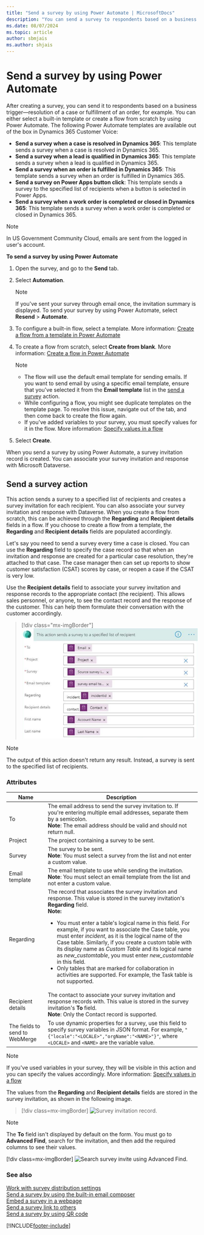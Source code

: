 ```yaml
---
title: "Send a survey by using Power Automate | MicrosoftDocs"
description: "You can send a survey to respondents based on a business trigger such as resolution of a case. This topic explains how to send a survey by using Power Automate."
ms.date: 08/07/2024
ms.topic: article
author: sbmjais
ms.author: shjais
---
```


# Send a survey by using Power Automate

After creating a survey, you can send it to respondents based on a business trigger&#8212;resolution of a case or fulfillment of an order, for example. You can either select a built-in template or create a flow from scratch by using Power Automate. The following Power Automate templates are available out of the box in Dynamics 365 Customer Voice:

- **Send a survey when a case is resolved in Dynamics 365**: This template sends a survey when a case is resolved in Dynamics 365.
- **Send a survey when a lead is qualified in Dynamics 365**: This template sends a survey when a lead is qualified in Dynamics 365.
- **Send a survey when an order is fulfilled in Dynamics 365**: This template sends a survey when an order is fulfilled in Dynamics 365.
- **Send a survey on Power Apps button click**: This template sends a survey to the specified list of recipients when a button is selected in Power Apps.
- **Send a survey when a work order is completed or closed in Dynamics 365**: This template sends a survey when a work order is completed or closed in Dynamics 365.
 
> [!NOTE]
> In US Government Community Cloud, emails are sent from the logged in user's account.

**To send a survey by using Power Automate**

1.  Open the survey, and go to the **Send** tab.

2. Select **Automation**.

    > [!NOTE]
    > If you've sent your survey through email once, the invitation summary is displayed. To send your survey by using Power Automate, select **Resend** > **Automate**.

3.  To configure a built-in flow, select a template. More information: [Create a flow from a template in Power Automate](/flow/get-started-logic-template)

5.  To create a flow from scratch, select **Create from blank**. More information: [Create a flow in Power Automate](/flow/get-started-logic-flow)

    > [!NOTE]
    > - The flow will use the default email template for sending emails. If you want to send email by using a specific email template, ensure that you've selected it from the **Email template** list in the [send a survey](#send-a-survey-action) action.
    > - While configuring a flow, you might see duplicate templates on the template page. To resolve this issue, navigate out of the tab, and then come back to create the flow again.
    > - If you've added variables to your survey, you must specify values for it in the flow. More information: [Specify values in a flow](personalize-survey.md#specify-values-in-a-flow)

5.  Select **Create**.

When you send a survey by using Power Automate, a survey invitation record is created. You can associate your survey invitation and response with Microsoft Dataverse.

## Send a survey action

This action sends a survey to a specified list of recipients and creates a survey invitation for each recipient. You can also associate your survey invitation and response with Dataverse. When you create a flow from scratch, this can be achieved through the **Regarding** and **Recipient details** fields in a flow. If you choose to create a flow from a template, the **Regarding** and **Recipient details** fields are populated accordingly.

Let's say you need to send a survey every time a case is closed. You can use the **Regarding** field to specify the case record so that when an invitation and response are created for a particular case resolution, they're attached to that case. The case manager then can set up reports to show customer satisfaction (CSAT) scores by case, or reopen a case if the CSAT is very low.

Use the **Recipient details** field to associate your survey invitation and response records to the appropriate contact (the recipient). This allows sales personnel, or anyone, to see the contact record and the response of the customer. This can help them formulate their conversation with the customer accordingly.

> [!div class="mx-imgBorder"]
> ![Send a survey action.](media/send-survey-action.png "Send a survey action")

> [!NOTE]
> The output of this action doesn't return any result. Instead, a survey is sent to the specified list of recipients.

### Attributes

|Name|Description|
|---|----|
|To|The email address to send the survey invitation to. If you're entering multiple email addresses, separate them by a semicolon.<br>**Note**: The email address should be valid and should not return null.|
|Project|The project containing a survey to be sent.|
|Survey|The survey to be sent.<br>**Note**: You must select a survey from the list and not enter a custom value.|
|Email template|The email template to use while sending the invitation.<br>**Note**: You must select an email template from the list and not enter a custom value.|
|Regarding|The record that associates the survey invitation and response. This value is stored in the survey invitation's **Regarding** field. <br> **Note:** <ul><li>You must enter a table's logical name in this field. For example, if you want to associate the Case table, you must enter _incident_, as it is the logical name of the Case table. Similarly, if you create a custom table with its display name as _Custom Table_ and its logical name as _new\_customtable_, you must enter _new\_customtable_ in this field.</li><li>Only tables that are marked for collaboration in activities are supported. For example, the Task table is not supported. </li>|
|Recipient details|The contact to associate your survey invitation and response records with. This value is stored in the survey invitation's **To** field.<br>**Note**: Only the Contact record is supported.|
|The fields to send to WebMerge | To use dynamic properties for a survey, use this field to specify survey variables in JSON format. For example, `"{"locale":"<LOCALE>","orgName":"<NAME>"}"`, where ```<LOCALE>``` and ```<NAME>``` are the variable value. |

> [!NOTE]
> If you've used variables in your survey, they will be visible in this action and you can specify the values accordingly. More information: [Specify values in a flow](personalize-survey.md#specify-values-in-a-flow)

The values from the **Regarding** and **Recipient details** fields are stored in the survey invitation, as shown in the following image.

> [!div class=mx-imgBorder]
> ![Survey invitation record.](media/survey-invite.png "Survey invitation record")  

> [!NOTE]
> The **To** field isn't displayed by default on the form. You must go to **Advanced Find**, search for the invitation, and then add the required columns to see their values.
>
> [!div class=mx-imgBorder]
> ![Search survey invite using Advanced Find.](media/survey-invite-adv-find.png "Search survey invitation using Advanced Find") 

### See also

[Work with survey distribution settings](distribution-settings.md)<br>
[Send a survey by using the built-in email composer](send-survey-email.md)<br>
[Embed a survey in a webpage](embed-web-page.md)<br>
[Send a survey link to others](send-survey-link.md)<br>
[Send a survey by using QR code](send-survey-qrcode.md)


[!INCLUDE[footer-include](includes/footer-banner.md)]
